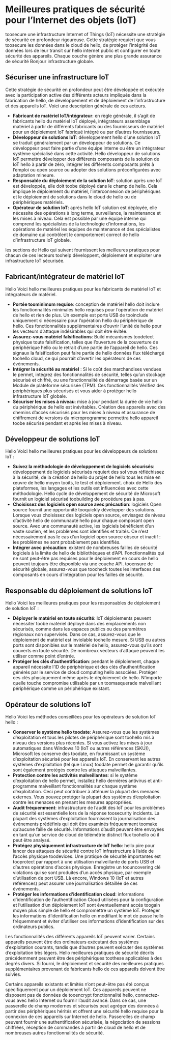 # <a name="internet-of-things-security-best-practices"></a>Meilleures pratiques de sécurité pour l’Internet des objets (IoT)
toosecure une infrastructure Internet of Things (IoT) nécessite une stratégie de sécurité en profondeur rigoureuse. Cette stratégie requiert que vous toosecure les données dans le cloud de hello, de protéger l’intégrité des données lors de leur transit sur hello internet public et configurer en toute sécurité des appareils. Chaque couche génère une plus grande assurance de sécurité Bonjour infrastructure globale.

## <a name="secure-an-iot-infrastructure"></a>Sécuriser une infrastructure IoT
Cette stratégie de sécurité en profondeur peut être développée et exécutée avec la participation active des différents acteurs impliqués dans la fabrication de hello, de développement et de déploiement de l’infrastructure et des appareils IoT. Voici une description générale de ces acteurs.  

* **Fabricant de matériel IoT/intégrateur**: en règle générale, il s’agit de fabricants hello du matériel IoT déployé, intégrateurs assemblage matériel à partir de différents fabricants ou des fournisseurs de matériel pour un déploiement IoT fabriqué intégré ou par d’autres fournisseurs.
* **Développeur de solutions IoT**: développement hello d’une solution IoT se traduit généralement par un développeur de solutions. Ce développeur peut faire partie d’une équipe interne ou être un intégrateur système spécialisé dans cette activité. Hello développeur de solutions IoT permettre développer des différents composants de la solution de IoT hello à partir de zéro, intégrer les différents composants prêts à l’emploi ou open source ou adopter des solutions préconfigurées avec adaptation mineure.
* **Responsable du déploiement de la solution IoT**: solution après une IoT est développée, elle doit toobe déployé dans le champ de hello. Cela implique le déploiement du matériel, l’interconnexion de périphériques et le déploiement de solutions dans le cloud de hello ou de périphériques matériels.
* **Opérateur de solution IoT**: après hello IoT solution est déployée, elle nécessite des opérations à long terme, surveillance, la maintenance et les mises à niveau. Cela est possible par une équipe interne qui comprend les spécialistes de la technologie d’informations, les opérations de matériel les équipes de maintenance et des spécialistes de domaine qui contrôlent le comportement correct de hello d’infrastructure IoT globale.

les sections de Hello qui suivent fournissent les meilleures pratiques pour chacun de ces lecteurs toohelp développent, déploiement et exploiter une infrastructure IoT sécurisée.

## <a name="iot-hardware-manufacturerintegrator"></a>Fabricant/intégrateur de matériel IoT
Hello Voici hello meilleures pratiques pour les fabricants de matériel IoT et intégrateurs de matériel.

* **Portée toominimum requise**: conception de matériel hello doit inclure les fonctionnalités minimales hello requises pour l’opération de matériel de hello et rien de plus. Un exemple est ports USB de tooinclude uniquement si nécessaire pour l’opération hello du périphérique de hello. Ces fonctionnalités supplémentaires d’ouvrir l’unité de hello pour les vecteurs d’attaque indésirables qui doit être évitée.
* **Assurez-vous matériel falsifications**: Build mécanismes toodetect physique toute falsification, telles que l’ouverture de la couverture de périphérique hello ou le retrait d’une partie de l’appareil de hello. Ces signaux la falsification peut faire partie de hello données flux téléchargé toohello cloud, ce qui pourrait d’avertir les opérateurs de ces événements.
* **Intégrer la sécurité au matériel** : Si le coût des marchandises vendues le permet, intégrez des fonctionnalités de sécurité, telles qu’un stockage sécurisé et chiffré, ou une fonctionnalité de démarrage basée sur un Module de plateforme sécurisée (TPM). Ces fonctionnalités Vérifiez des périphériques plus sécurisés et vous aider à protéger hello infrastructure IoT globale.
* **Sécuriser les mises à niveau**: mise à jour pendant la durée de vie hello du périphérique de hello est inévitables. Création des appareils avec des chemins d’accès sécurisés pour les mises à niveau et assurance de chiffrement de versions du microprogramme permettra hello appareil toobe sécurisé pendant et après les mises à niveau.

## <a name="iot-solution-developer"></a>Développeur de solutions IoT
Hello Voici hello meilleures pratiques pour les développeurs de solutions IoT :

* **Suivez la méthodologie de développement de logiciels sécurisés**: développement de logiciels sécurisés requiert des sol vous réfléchissez à la sécurité, de la création de hello du projet de hello tous les mise en œuvre de hello moyen tooits, le test et déploiement. choix de Hello des plateformes, les langages et les outils est influencées avec cette méthodologie. Hello cycle de développement de sécurité de Microsoft fournit un logiciel sécurisé toobuilding de procédure pas à pas.
* **Choisissez des logiciels open source avec précaution**: logiciels Open source fournit une opportunité tooquickly développer des solutions. Lorsque vous choisissez des logiciels open source, envisagez de niveau d’activité hello de communauté hello pour chaque composant open source. Avec une communauté active, les logiciels bénéficient d’un vaste soutien, et les problèmes sont identifiés et traités. Ce n’est nécessairement pas le cas d’un logiciel open source obscur et inactif : les problèmes ne sont probablement pas identifiés.
* **Intégrer avec précaution**: existent de nombreuses failles de sécurité logiciels à la limite de hello de bibliothèques et d’API. Fonctionnalités qui ne sont peut-être pas requises pour le déploiement en cours de hello peuvent toujours être disponible via une couche API. tooensure de sécurité globale, assurez-vous que toocheck toutes les interfaces des composants en cours d’intégration pour les failles de sécurité.      

## <a name="iot-solution-deployer"></a>Responsable du déploiement de solutions IoT
Hello Voici les meilleures pratiques pour les responsables de déploiement de solution IoT :

* **Déployer le matériel en toute sécurité**: IoT déploiements peuvent nécessiter toobe matériel déployé dans des emplacements non sécurisés, comme dans les espaces publics ou des paramètres régionaux non supervisés. Dans ce cas, assurez-vous que le déploiement de matériel est inviolable toohello mesure. Si USB ou autres ports sont disponibles sur le matériel de hello, assurez-vous qu’ils sont couverts en toute sécurité. De nombreux vecteurs d’attaque peuvent les utiliser comme point d’entrée.
* **Protéger les clés d’authentification**: pendant le déploiement, chaque appareil nécessite l’ID de périphérique et des clés d’authentification générés par le service de cloud computing hello associées. Protéger ces clés physiquement même après le déploiement de hello. N’importe quelle touche compromise utilisable par un toomasquerade malveillant périphérique comme un périphérique existant.

## <a name="iot-solution-operator"></a>Opérateur de solutions IoT
Hello Voici les méthodes conseillées pour les opérateurs de solution IoT hello :

* **Conserver le système hello toodate**: Assurez-vous que les systèmes d’exploitation et tous les pilotes de périphérique sont toohello mis à niveau des versions plus récentes. Si vous activez les mises à jour automatiques dans Windows 10 (IoT ou autres références (SKU)), Microsoft les conserve des toodate, en fournissant un système d’exploitation sécurisé pour les appareils IoT. En conservant les autres systèmes d’exploitation (tel que Linux) toodate permet de garantir qu’ils sont également protégés contre les attaques malveillantes.
* **Protection contre les activités malveillantes**: si le système d’exploitation de hello permet, installez hello dernières antivirus et anti-programme malveillant fonctionnalités sur chaque système d’exploitation. Ceci peut contribuer à atténuer la plupart des menaces externes. Vous pouvez protéger la plupart des systèmes d’exploitation contre les menaces en prenant les mesures appropriées.
* **Audit fréquemment**: infrastructure de l’audit des IoT pour les problèmes de sécurité est essentielle lors de la réponse toosecurity incidents. La plupart des systèmes d’exploitation fournissent la journalisation des événements prédéfinis qui doit être examinés fréquemment toomake qu’aucune faille de sécurité. Informations d’audit peuvent être envoyées en tant qu’un service de cloud de télémétrie distinct flux toohello où il peut être analysé.
* **Protégez physiquement infrastructure de IoT hello**: hello pire pour lancer des attaques de sécurité contre IoT infrastructure à l’aide de l’accès physique toodevices. Une pratique de sécurité importantes est tooprotect par rapport à une utilisation malveillante de ports USB et d’autres opérations d’accès physique. Enregistre un toouncovering clé violations qui se sont produites d’un accès physique, par exemple d’utilisation de port USB. Là encore, Windows 10 (IoT et autres références) peut assurer une journalisation détaillée de ces événements.
* **Protéger les informations d’identification cloud**: informations d’identification de l’authentification Cloud utilisées pour la configuration et l’utilisation d’un déploiement IoT sont éventuellement accès toogain moyen plus simple de hello et compromettre un système IoT. Protéger les informations d’identification hello en modifiant le mot de passe hello fréquemment et éviter d’utiliser ces informations d’identification sur des ordinateurs publics.

Les fonctionnalités des différents appareils IoT peuvent varier. Certains appareils peuvent être des ordinateurs exécutant des systèmes d’exploitation courants, tandis que d’autres peuvent exécuter des systèmes d’exploitation très légers. Hello meilleures pratiques de sécurité décrits précédemment peuvent être des périphériques toothese applicables à des degrés divers. Si fourni, le déploiement et sécurité des meilleures pratiques supplémentaires provenant de fabricants hello de ces appareils doivent être suivies.

Certains appareils existants et limités n’ont peut-être pas été conçus spécifiquement pour un déploiement IoT. Ces appareils peuvent ne disposent pas de données de tooencrypt fonctionnalité hello, connectez-vous avec hello Internet ou fournir l’audit avancé. Dans ce cas, une passerelle de champ modernes et sécurisés peut agréger des données à partir des périphériques hérités et offrent une sécurité hello requise pour la connexion de ces appareils sur Internet de hello. Passerelles de champ peuvent fournir une authentification sécurisée, la négociation de sessions chiffrées, réception de commandes à partir de cloud de hello et de nombreuses autres fonctionnalités de sécurité.

